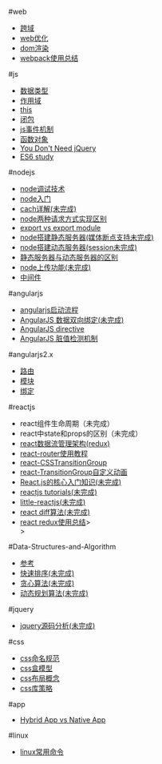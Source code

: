 #web

<ul>
<li><a href="./cross-origin.md">跨域</a></li>
<li><a href="./optimization.md">web优化</a></li>
<li><a href="./domRender.md">dom渲染</a></li>
<li><a href="./webpack.md">webpack使用总结</a></li>
</ul>

#js

<ul>
<li><a href="./dataType.md" style="pointer:cursor">数据类型</a></li>
<li><a href="./scope.md">作用域</a></li>
<li><a href="./this.md">this</a></li>
<li><a href="./closure.md">闭包</a></li>
<li><a href="./event.md">js事件机制</a></li>
<li><a href="./function.md">函数对象</a></li>
<li><a href="https://github.com/oneuijs/You-Dont-Need-jQuery/blob/master/README.zh-CN.md" target="_blank">You Don't Need jQuery</a></li>
<li><a href="./es2015.md">ES6 study</a></li>
</ul>

#nodejs

<ul>
<li><a href="./nodeDebug.md">node调试技术</a></li>
<li><a href="http://nodebeginner.org/index-zh-cn.html">node入门</a></li>
<li><a href="./nodeCache.md">cach详解(未完成)</a></li>
<li><a href="./nodeRequest.md">node两种请求方式实现区别</a></li>
<li><a href="./nodeExport.md">export vs export module</a></li>
<li><a href="./nodeStaticServer.md">node搭建静态服务器(媒体断点支持未完成)</a></li>
<li><a href="./nodeDynamicServer.md">node搭建动态服务器(session未完成)</a></li>
<li><a href="./staticVsDynamic.md">静态服务器与动态服务器的区别</a></li>
<li><a href="./nodeUpload.md">node上传功能(未完成)</a></li>
<li><a href="./middleware.md">中间件</a></li>
</ul>

#angularjs

<ul>
<li><a href="../angularjs/boot.md">angularjs启动流程</a></li>
<li><a href="./angularDataBinding.md">AngularJS 数据双向绑定(未完成)</a></li>
<li><a href="../angularjs/directive.md">AngularJS directive</a></li>
<li><a href="./angularDirtyChecking.md">AngularJS 脏值检测机制</a></li>
</ul>

#angularjs2.x

<ul>
<li><a href="../angularjs/boot.md">路由</a></li>
<li><a href="./angularDataBinding.md">模块</a></li>
<li><a href="../angularjs/directive.md">绑定</a></li>
</ul>

#reactjs

<ul>
<li><a>react组件生命周期（未完成）</a></li>
<li><a>react中state和props的区别（未完成）</a></li>
<li><a href="../reactsoucecode/redux-sum.md">react数据流管理架构(redux)</a></li>
<li><a href="../reactsoucecode/reactRouter.md">react-router使用教程</a></li>
<li><a href="../reactsoucecode/demo/demoReactCSSTransitionGroup/reactTransitionGroup.md">react-CSSTransitionGroup</a></li>
<li><a href="../reactsoucecode/demo/demoReactTransitionGroup/reactTransitionGroup.md">react-TransitionGroup自定义动画</a></li>
<li><a href="http://web.jobbole.com/83414/">React.js的核心入门知识(未完成)</a></li>
<li><a href="http://noeticforce.com/best-reactjs-tutorials-with-examples">reactjs tutorials(未完成)</a></li>
<li><a href="https://libraries.io/github/purplebamboo/little-reactjs">little-reactjs(未完成)</a></li>
<li><a href="./reactDiff.md">react diff算法(未完成)</a></li>
<li><a href="../reactsoucecode/reflux-sum.md">react redux使用总结</a>></li>>
</ul>

#Data-Structures-and-Algorithm

<ul>
<li><a href="../../../Data-Structures-and-Algorithm">参考</a></li>
<li><a href="../../../">快速排序(未完成)</a></li>
<li><a href="../../../">贪心算法(未完成)</a></li>
<li><a href="../../../">动态规划算法(未完成)</a></li>
</ul>

#jquery

<ul>
<li><a href="./jquerySource.md">jquery源码分析(未完成)</a></li>
</ul>

#css

<ul>
<li><a href="./css_name.md">css命名规范</a></li>
<li><a href="./box.md">css盒模型</a></li>
<li><a href="./layout.md">css布局概念</a></li>
<li><a href="./css_library.md">css库策略</a></li>
</ul>

#app

<ul>
<li><a href="./appConcept.md">Hybrid App vs Native App</a></li>
</ul>

#linux

<ul>
<li><a href="./linux.md">linux常用命令</a></li>
</ul>







